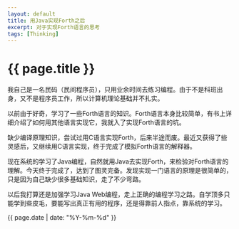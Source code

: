 ```yaml
---
layout: default
title: 用Java实现Forth之后
excerpt: 对于实现Forth语言的思考
tags: [Thinking]
---
```

{{ page.title }}
================

我自己是一名民码（民间程序员），只用业余时间去练习编程。由于不是科班出身，又不是程序员工作，所以计算机理论基础并不扎实。

以前由于好奇，学习了一些Forth语言的知识。Forth语言本身比较简单，有书上详细介绍了如何用其他语言实现它，我就入了实现Forth语言的坑。

缺少编译原理知识，尝试过用C语言实现Forth，后来半途而废。最近又获得了些灵感后，又继续用C语言实现，终于完成了模拟Forth语言的解释器。

现在系统的学习了Java编程，自然就用Java去实现Forth，来检验对Forth语言的理解。今天终于完成了，达到了图灵完备。发现实现一门语言的原理是很简单的，只是因为自己缺少很多基础知识，走了不少弯路。

以后我打算还是加强学习Java Web编程，走上正确的编程学习之路。自学顶多只能学到些皮毛，要能写出真正有用的程序，还是得靠前人指点，靠系统的学习。

{{ page.date | date: "%Y-%m-%d" }}
